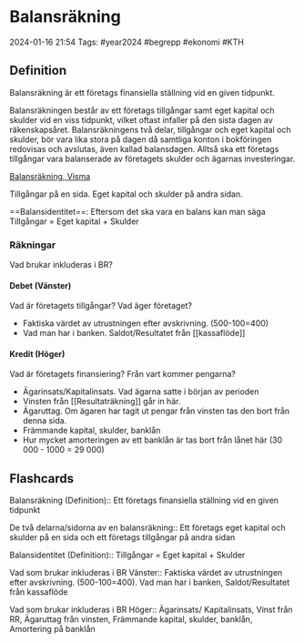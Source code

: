 # Balansräkning

2024-01-16 21:54
Tags: #year2024 #begrepp #ekonomi #KTH

## Definition

Balansräkning är ett företags finansiella ställning vid en given tidpunkt.

Balansräkningen består av ett företags tillgångar samt eget kapital och skulder vid en viss tidpunkt, vilket oftast infaller på den sista dagen av räkenskapsåret. Balansräkningens två delar, tillgångar och eget kapital och skulder, bör vara lika stora på dagen då samtliga konton i bokföringen redovisas och avslutas, även kallad balansdagen. Alltså ska ett företags tillgångar vara balanserade av företagets skulder och ägarnas investeringar.

[Balansräkning, Visma](https://vismaspcs.se/ekonomiska-termer/vad-ar-balansrakning)

Tillgångar på en sida. Eget kapital och skulder på andra sidan.

==Balansidentitet==: Eftersom det ska vara en balans kan man säga Tillgångar = Eget kapital + Skulder

### Räkningar

Vad brukar inkluderas i BR?

#### Debet (Vänster)

Vad är företagets tillgångar? Vad äger företaget?

- Faktiska värdet av utrustningen efter avskrivning. (500-100=400)
- Vad man har i banken. Saldot/Resultatet från [[kassaflöde]]

#### Kredit (Höger)

Vad är företagets finansiering? Från vart kommer pengarna?

- Ägarinsats/Kapitalinsats. Vad ägarna satte i början av perioden
- Vinsten från [[Resultaträkning]] går in här.
- Ägaruttag. Om ägaren har tagit ut pengar från vinsten tas den bort från denna sida.
- Främmande kapital, skulder, banklån
- Hur mycket amorteringen av ett banklån är tas bort från lånet här (30 000 - 1000 = 29 000)

## Flashcards

Balansräkning (Definition):: Ett företags finansiella ställning vid en given tidpunkt
<!--SR:!2024-01-25,3,250!2024-01-26,4,270-->

De två delarna/sidorna av en balansräkning:: Ett företags eget kapital och skulder på en sida och ett företags tillgångar på andra sidan
<!--SR:!2024-01-25,3,250!2024-01-25,3,250-->

Balansidentitet (Definition):: Tillgångar = Eget kapital + Skulder
<!--SR:!2024-01-23,1,232!2024-01-23,1,232-->

Vad som brukar inkluderas i BR Vänster:: Faktiska värdet av utrustningen efter avskrivning. (500-100=400). Vad man har i banken, Saldot/Resultatet från kassaflöde

Vad som brukar inkluderas i BR Höger:: Ägarinsats/
Kapitalinsats, Vinst från RR, Ägaruttag från vinsten, Främmande kapital, skulder, banklån, Amortering på banklån
